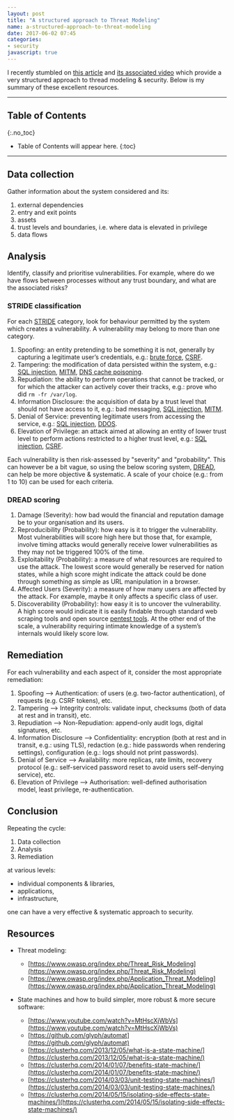 ```yaml
---
layout: post
title: "A structured approach to Threat Modeling"
name: a-structured-approach-to-threat-modeling
date: 2017-06-02 07:45
categories:
- security
javascript: true
---
```


I recently stumbled on [this article](https://blog.docker.com/2017/05/docker-security-pycon-threat-modeling-state-machines/) and [its associated video](https://www.youtube.com/watch?v=n8l0xTdLnA8) which provide a very structured approach to thread modeling & security. Below is my summary of these excellent resources.

---------------

## Table of Contents
{:.no_toc}
* Table of Contents will appear here.
{:toc}

---------------

## Data collection

Gather information about the system considered and its:

1. external dependencies
2. entry and exit points
3. assets
4. trust levels and boundaries, i.e. where data is elevated in privilege
5. data flows

## Analysis

Identify, classify and prioritise vulnerabilities.
For example, where do we have flows between processes without any trust boundary, and what are the associated risks?

### STRIDE classification

For each [STRIDE](https://en.wikipedia.org/wiki/STRIDE_(security)) category, look for behaviour permitted by the system which creates a vulnerability.
A vulnerability may belong to more than one category.

1. Spoofing: an entity pretending to be something it is not, generally by capturing a legitimate user’s credentials, e.g.: [brute force](https://www.owasp.org/index.php/Brute_force_attack), [CSRF](https://owasp.org/www-community/attacks/csrf).
2. Tampering: the modification of data persisted within the system, e.g.: [SQL injection](https://www.owasp.org/index.php/SQL_Injection), [MITM](https://www.owasp.org/index.php/Man-in-the-middle_attack), [DNS cache poisoning](https://www.cs.cornell.edu/~shmat/shmat_securecomm10.pdf).
3. Repudiation: the ability to perform operations that cannot be tracked, or for which the attacker can actively cover their tracks, e.g.: prove who did `rm -fr /var/log`.
4. Information Disclosure: the acquisition of data by a trust level that should not have access to it, e.g.: bad messaging, [SQL injection](https://www.owasp.org/index.php/SQL_Injection), [MITM](https://www.owasp.org/index.php/Man-in-the-middle_attack).
5. Denial of Service: preventing legitimate users from accessing the service, e.g.: [SQL injection](https://www.owasp.org/index.php/SQL_Injection), [DDOS](https://www.owasp.org/index.php/Denial_of_Service).
6. Elevation of Privilege: an attack aimed at allowing an entity of lower trust level to perform actions restricted to a higher trust level, e.g.: [SQL injection](https://www.owasp.org/index.php/SQL_Injection), [CSRF](https://owasp.org/www-community/attacks/csrf).

Each vulnerability is then risk-assessed by "severity" and "probability".
This can however be a bit vague, so using the below scoring system, [DREAD](https://en.wikipedia.org/wiki/DREAD_(risk_assessment_model)), can help be more objective & systematic.
A scale of your choice (e.g.: from 1 to 10) can be used for each criteria.

### DREAD scoring

1. Damage (Severity): how bad would the financial and reputation damage be to your organisation and its users.
2. Reproducibility (Probability): how easy is it to trigger the vulnerability. Most vulnerabilities will score high here but those that, for example, involve timing attacks would generally receive lower vulnerabilities as they may not be triggered 100% of the time.
3. Exploitability (Probability): a measure of what resources are required to use the attack. The lowest score would generally be reserved for nation states, while a high score might indicate the attack could be done through something as simple as URL manipulation in a browser.
4. Affected Users (Severity): a measure of how many users are affected by the attack. For example, maybe it only affects a specific class of user.
5. Discoverability (Probability): how easy it is to uncover the vulnerability. A high score would indicate it is easily findable through standard web scraping tools and open source [pentest tools](https://www.owasp.org/index.php/Category:Penetration_Testing_Tools). At the other end of the scale, a vulnerability requiring intimate knowledge of a system’s internals would likely score low.

## Remediation

For each vulnerability and each aspect of it, consider the most appropriate remediation:

1. Spoofing –> Authentication: of users (e.g. two-factor authentication), of requests (e.g. CSRF tokens), etc.
2. Tampering –> Integrity controls: validate input, checksums (both of data at rest and in transit), etc.
3. Repudiation –> Non-Repudiation: append-only audit logs, digital signatures, etc.
4. Information Disclosure –> Confidentiality: encryption (both at rest and in transit, e.g.: using TLS), redaction (e.g.: hide passwords when rendering settings), configuration (e.g.: logs should not print passwords).
5. Denial of Service –> Availability: more replicas, rate limits, recovery protocol (e.g.: self-serviced password reset to avoid users self-denying service), etc.
6. Elevation of Privilege –> Authorisation: well-defined authorisation model, least privilege, re-authentication.

## Conclusion

Repeating the cycle:

1. Data collection
2. Analysis
3. Remediation

at various levels:

- individual components & libraries,
- applications,
- infrastructure,

one can have a very effective & systematic approach to security.

## Resources

- Threat modeling:

    - [https://www.owasp.org/index.php/Threat_Risk_Modeling](https://www.owasp.org/index.php/Threat_Risk_Modeling)
    - [https://www.owasp.org/index.php/Application_Threat_Modeling](https://www.owasp.org/index.php/Application_Threat_Modeling)

- State machines and how to build simpler, more robust & more secure software:

    - [https://www.youtube.com/watch?v=MtHscXjWbVs](https://www.youtube.com/watch?v=MtHscXjWbVs)
    - [https://github.com/glyph/automat](https://github.com/glyph/automat)
    - [https://clusterhq.com/2013/12/05/what-is-a-state-machine/](https://clusterhq.com/2013/12/05/what-is-a-state-machine/)
    - [https://clusterhq.com/2014/01/07/benefits-state-machine/](https://clusterhq.com/2014/01/07/benefits-state-machine/)
    - [https://clusterhq.com/2014/03/03/unit-testing-state-machines/](https://clusterhq.com/2014/03/03/unit-testing-state-machines/)
    - [https://clusterhq.com/2014/05/15/isolating-side-effects-state-machines/](https://clusterhq.com/2014/05/15/isolating-side-effects-state-machines/)